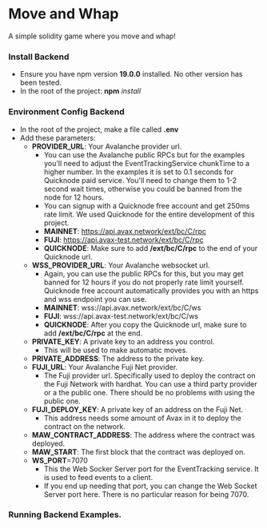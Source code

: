 # Move and Whap
A simple solidity game where you move and whap!

### Install Backend
- Ensure you have npm version **19.0.0** installed. No other version has been tested.
- In the root of the project: **npm** *install*

### Environment Config Backend
- In the root of the project, make a file called **.env**
- Add these parameters:
    - **PROVIDER_URL**: Your Avalanche provider url.
        - You can use the Avalanche public RPCs but for the examples you'll need to adjust the EventTrackingService chunkTime to a higher number. In the examples it is set to 0.1 seconds for Quicknode paid service. You'll need to change them to 1-2 second wait times, otherwise you could be banned from the node for 12 hours.
        - You can signup with a Quicknode free account and get 250ms rate limit. We used Quicknode for the entire development of this project.
        - **MAINNET**: https://api.avax.network/ext/bc/C/rpc
        - **FUJI**: https://api.avax-test.network/ext/bc/C/rpc
        - **QUICKNODE**: Make sure to add **/ext/bc/C/rpc** to the end of your Quicknode url.
    - **WSS_PROVIDER_URL**: Your Avalanche websocket url.
        - Again, you can use the public RPCs for this, but you may get banned for 12 hours if you do not properly rate limit yourself. Quicknode free account automatically provides you with an https and wss endpoint you can use.
        - **MAINNET**: wss://api.avax.network/ext/bc/C/ws
        - **FUJI**: wss://api.avax-test.network/ext/bc/C/ws
        - **QUICKNODE**: After you copy the Quicknode url, make sure to add **/ext/bc/C/rpc** at the end.
    - **PRIVATE_KEY**: A private key to an address you control.
        - This will be used to make automatic moves.
    - **PRIVATE_ADDRESS**: The address to the private key.
    - **FUJI_URL**: Your Avalanche Fuji Net provider.
        - The Fuji provider url. Specifically used to deploy the contract on the Fuji Network with hardhat. You can use a third party provider or a the public one. There should be no problems with using the public one.
    - **FUJI_DEPLOY_KEY**: A private key of an address on the Fuji Net.
        - This address needs some amount of Avax in it to deploy the contract on the network.
    - **MAW_CONTRACT_ADDRESS**: The address where the contract was deployed.
    - **MAW_START**: The first block that the contract was deployed on.
    - **WS_PORT**=7070
        - This the Web Socker Server port for the EventTracking service. It is used to feed events to a client.
        - If you end up needing that port, you can change the Web Socket Server port here. There is no particular reason for being 7070.

### Running Backend Examples.
